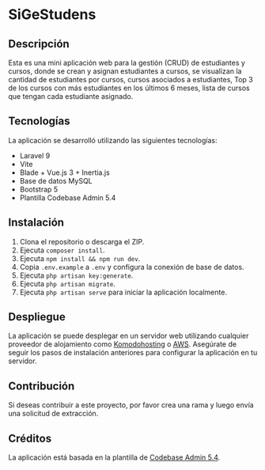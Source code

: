 # SiGeStudens

## Descripción

Esta es una mini aplicación web para la gestión (CRUD) de estudiantes y cursos, donde se crean y asignan estudiantes a cursos, se visualizan la cantidad de estudiantes por cursos, cursos asociados a estudiantes,  Top 3 de los cursos con más estudiantes en los últimos 6 meses, lista de cursos que tengan cada estudiante asignado.

## Tecnologías

La aplicación se desarrolló utilizando las siguientes tecnologías:

- Laravel 9
- Vite
- Blade + Vue.js 3 + Inertia.js
- Base de datos MySQL
- Bootstrap 5
- Plantilla Codebase Admin 5.4

## Instalación

1. Clona el repositorio o descarga el ZIP.
2. Ejecuta `composer install`.
3. Ejecuta `npm install && npm run dev`.
4. Copia `.env.example` a `.env` y configura la conexión de base de datos.
5. Ejecuta `php artisan key:generate`.
6. Ejecuta `php artisan migrate`.
7. Ejecuta `php artisan serve` para iniciar la aplicación localmente.

## Despliegue

La aplicación se puede desplegar en un servidor web utilizando cualquier proveedor de alojamiento como [Komodohosting](https://komodohosting.online/) o [AWS](https://aws.amazon.com/es/). Asegúrate de seguir los pasos de instalación anteriores para configurar la aplicación en tu servidor.

## Contribución

Si deseas contribuir a este proyecto, por favor crea una rama y luego envía una solicitud de extracción.

## Créditos

La aplicación está basada en la plantilla de [Codebase Admin 5.4](https://themeforest.net/item/codebase-bootstrap-5-admin-dashboard-template-ui-kit/33485463).